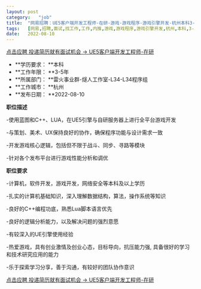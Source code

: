 ```yaml
---
layout:	post
category:	"job"
title:	"网易招聘：UE5客户端开发工程师-在研-游戏-游戏程序-游戏引擎开发-杭州本科3-5年"
tags:	[网易,招聘,面试,找工作,工作,内推,游戏,游戏程序,游戏引擎开发,杭州,本科,3-5年]
date:	2022-08-10
---
```


[点击应聘 投递简历就有面试机会 ->  UE5客户端开发工程师-在研](http://mobile.bole.netease.com/bole/boleDetail?id=41871&employeeId=346f03c3cda5f04c&key=all)



- **学历要求： **本科
- **工作年限： **3-5年
- **所属部门： **雷火事业群-燧人工作室-L34-L34程序组
- **工作城市： **杭州
- **发布日期： **2022-08-10



**职位描述**

-使用蓝图和C++、LUA，在UE5引擎与自研服务器上进行全平台游戏开发

-与策划、美术、UX保持良好的协作，确保程序功能与设计需求一致

-开发游戏核心逻辑，包括但不限于战斗、同步、寻路等模块

-针对各个发布平台进行游戏性能分析和调优



**职位要求**

-计算机，软件开发，游戏开发，网络安全等本科及以上学历

-扎实的计算机基础知识，深入理解数据结构，算法，操作系统等知识

-良好的C++编程功底，熟悉Lua脚本语言优先

-良好的逻辑分析能力，以及解决问题的强烈意愿

-有较深入的UE引擎使用经验

-热爱游戏，具有创业激情及创业心态，目标导向，抗压能力强, 具备很好的学习和技术研究应用的能力

-乐于探索学习分享，善于沟通，有较好的团队协作意识



[点击应聘 投递简历就有面试机会 ->  UE5客户端开发工程师-在研](http://mobile.bole.netease.com/bole/boleDetail?id=41871&employeeId=346f03c3cda5f04c&key=all)